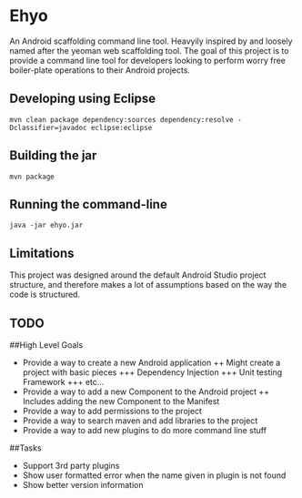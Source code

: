 Ehyo
====
An Android scaffolding command line tool. Heavyily inspired by and loosely named after the yeoman web scaffolding tool. The goal of this project is to provide a command line tool for developers looking to perform worry free boiler-plate operations to their Android projects.

Developing using Eclipse
------------------------
`mvn clean package dependency:sources dependency:resolve -Dclassifier=javadoc eclipse:eclipse`

Building the jar
----------------
`mvn package`

Running the command-line
------------------------
`java -jar ehyo.jar`

Limitations
-----------
This project was designed around the default Android Studio project structure, and therefore makes a lot of assumptions based on the way the code is structured. 

TODO
----
##High Level Goals
+ Provide a way to create a new Android application
++ Might create a project with basic pieces
+++ Dependency Injection
+++ Unit testing Framework
+++ etc...
+ Provide a way to add a new Component to the Android project 
++ Includes adding the new Component to the Manifest
+ Provide a way to add permissions to the project
+ Provide a way to search maven and add libraries to the project
+ Provide a way to add new plugins to do more command line stuff


##Tasks
+ Support 3rd party plugins
+ Show user formatted error when the name given in plugin is not found
+ Show better version information